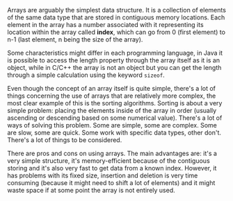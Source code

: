 Arrays are arguably the simplest data structure. It is a collection of elements of the same data type that are stored in contiguous memory locations. Each element in the array has a number associated with it representing its location within the array called **index**, which can go from 0 (first element) to n-1 (last element, n being the size of the array).

Some characteristics might differ in each programming language, in Java it is possible to access the length property through the array itself as it is an object, while in C/C++ the array is not an object but you can get the length through a simple calculation using the keyword `sizeof`.

Even though the concept of an array itself is quite simple, there's a lot of things concerning the use of arrays that are relatively more complex, the most clear example of this is the sorting algorithms. Sorting is about a very simple problem: placing the elements inside of the array in order (usually ascending or descending based on some numerical value). There's a lot of ways of solving this problem. Some are simple, some are complex. Some are slow, some are quick. Some work with specific data types, other don't. There's a lot of things to be considered.

There are pros and cons on using arrays. The main advantages are: it's a very simple structure, it's memory-efficient because of the contiguous storing and it's also very fast to get data from a known index. However, it has problems with its fixed size, insertion and deletion is very time consuming (because it might need to shift a lot of elements) and it might waste space if at some point the array is not entirely used.

